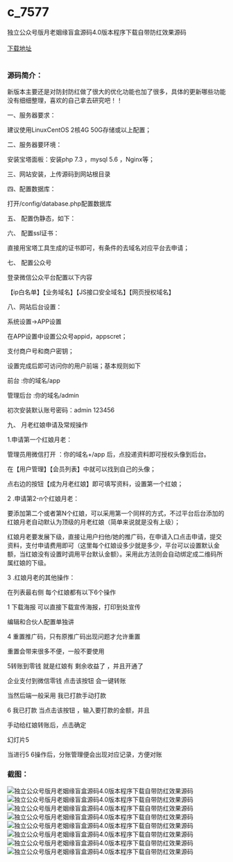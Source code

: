 # c_7577
独立公众号版月老姻缘盲盒源码4.0版本程序下载自带防红效果源码
<br/></br>
[下载地址](https://www.uuid2.com/7577.html "下载地址")
<br/></br>
<h3>源码简介：</h3>
<p>新版本主要还是对防封防红做了很大的优化功能也加了很多，具体的更新哪些功能没有细细整理，喜欢的自己拿去研究吧！！<p>
<p>一、服务器要求：<p>
<p>建议使用LinuxCentOS 2核4G 50G存储或以上配置；<p>
<p>二、服务器要环境：<p>
<p>安装宝塔面板：安装php 7.3 ，mysql 5.6 ，Nginx等；<p>
<p>三、网站安装，上传源码到网站根目录<p>
<p>四、配置数据库：<p>
<p>打开/config/database.php配置数据库<p>
<p>五、 配置伪静态，如下：<p>
<p>六、 配置ssl证书：<p>
<p>直接用宝塔工具生成的证书即可，有条件的去域名对应平台去申请；<p>
<p>七、 配置公众号<p>
<p>登录微信公众平台配置以下内容<p>
<p>【ip白名单】【业务域名】【JS接口安全域名】【网页授权域名】<p>
<p>八、网站后台设置：<p>
<p>系统设置->APP设置<p>
<p>在APP设置中设置公众号appid，appscret；<p>
<p>支付商户号和商户密钥；<p>
<p>设置完成后即可访问你的用户前端；基本规则如下<p>
<p>前台 :你的域名/app<p>
<p>管理后台 :你的域名/admin<p>
<p>初次安装默认账号密码：admin  123456<p>
<p>九、 月老红娘申请及常规操作<p>
<p>1.申请第一个红娘月老：<p>
<p>管理员用微信打开  ：你的域名+/app 后，点投递资料即可授权头像到后台。<p>
<p>在【用户管理】【会员列表】中就可以找到自己的头像；<p>
<p>点右边的按钮【成为月老红娘】即可填写资料，设置第一个红娘；<p>
<p>2 .申请第2-n个红娘月老：<p>
<p>要添加第二个或者第N个红娘，可以采用第一个同样的方式，不过平台后台添加的红娘月老自动默认为顶级的月老红娘（简单来说就是没有上级）；<p>
<p>红娘月老要发展下级，直接让用户扫他/她的推广码，在申请入口点击申请，提交资料，支付申请费用即可（这里每个红娘设多少就是多少，平台可以设置默认金额，当红娘没有设置时调用平台默认金额）。采用此方法则会自动绑定成二维码所属红娘的下级。<p>
<p>3 .红娘月老的其他操作：<p>
<p>在列表最右侧 每个红娘都有以下6个操作<p>
<p>1 下载海报 可以直接下载宣传海报，打印到处宣传<p>
<p>编辑和合伙人配置单独讲<p>
<p>4 重置推广码，只有原推广码出现问题才允许重置<p>
<p>重置会带来很多不便，一般不要使用<p>
<p>5转账到零钱   就是红娘有 剩余收益了 ，并且开通了<p>
<p>企业支付到微信零钱 点击该按钮 会一键转账<p>
<p>当然后端一般采用 我已打款手动打款<p>
<p>6 我已打款   当点击该按钮 ，输入要打款的金额，并且<p>
<p>手动给红娘转账后，点击确定<p>
<p>幻灯片5<p>
<p>当进行5 6操作后，分账管理便会出现对应记录，方便对账<p>
<h3>截图：</h3>
<img src="https://www.uuid2.com/wp-content/uploads/img/uimage/14711636612095.png" alt="独立公众号版月老姻缘盲盒源码4.0版本程序下载自带防红效果源码"><img src="https://www.uuid2.com/wp-content/uploads/img/uimage/60001636612096.png" alt="独立公众号版月老姻缘盲盒源码4.0版本程序下载自带防红效果源码"><img src="https://www.uuid2.com/wp-content/uploads/img/uimage/86651636612097.png" alt="独立公众号版月老姻缘盲盒源码4.0版本程序下载自带防红效果源码"><img src="https://www.uuid2.com/wp-content/uploads/img/uimage/41431636612098.png" alt="独立公众号版月老姻缘盲盒源码4.0版本程序下载自带防红效果源码"><img src="https://www.uuid2.com/wp-content/uploads/img/uimage/88441636612098.png" alt="独立公众号版月老姻缘盲盒源码4.0版本程序下载自带防红效果源码"><img src="https://www.uuid2.com/wp-content/uploads/img/uimage/60911636612099.png" alt="独立公众号版月老姻缘盲盒源码4.0版本程序下载自带防红效果源码"><img src="https://www.uuid2.com/wp-content/uploads/img/uimage/72551636612100.png" alt="独立公众号版月老姻缘盲盒源码4.0版本程序下载自带防红效果源码"><img src="https://www.uuid2.com/wp-content/uploads/img/uimage/64951636612100.png" alt="独立公众号版月老姻缘盲盒源码4.0版本程序下载自带防红效果源码">
